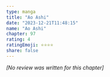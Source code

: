 ```yaml
---
type: manga
title: "Ao Ashi"
date: "2023-12-21T11:48:15"
name: "Ao Ashi"
chapter: 97
rating: 4
ratingEmoji: ⭐️⭐️⭐️⭐️
share: false
---
```


*[No review was written for this chapter]*
